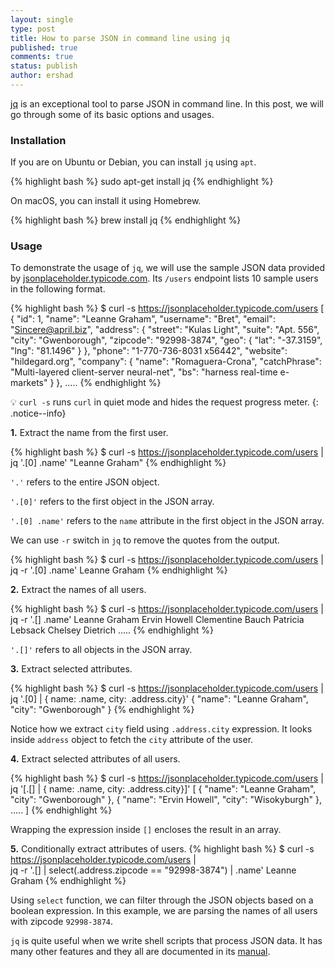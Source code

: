 ```yaml
---
layout: single
type: post
title: How to parse JSON in command line using jq
published: true
comments: true
status: publish
author: ershad
---
```

[jq](https://stedolan.github.io/jq) is an exceptional tool to parse JSON in command line. In this post, we will go through some of its basic options and usages.

### Installation

If you are on Ubuntu or Debian, you can install `jq` using `apt`.

{% highlight bash %}
sudo apt-get install jq
{% endhighlight %}

On macOS, you can install it using Homebrew.

{% highlight bash %}
brew install jq
{% endhighlight %}

### Usage

To demonstrate the usage of `jq`, we will use the sample JSON data provided by [jsonplaceholder.typicode.com](https://jsonplaceholder.typicode.com). Its `/users` endpoint lists 10 sample users in the following format.

{% highlight bash %}
$ curl -s https://jsonplaceholder.typicode.com/users
[
  {
    "id": 1,
    "name": "Leanne Graham",
    "username": "Bret",
    "email": "Sincere@april.biz",
    "address": {
      "street": "Kulas Light",
      "suite": "Apt. 556",
      "city": "Gwenborough",
      "zipcode": "92998-3874",
      "geo": {
        "lat": "-37.3159",
        "lng": "81.1496"
      }
    },
    "phone": "1-770-736-8031 x56442",
    "website": "hildegard.org",
    "company": {
      "name": "Romaguera-Crona",
      "catchPhrase": "Multi-layered client-server neural-net",
      "bs": "harness real-time e-markets"
    }
  },
.....
{% endhighlight %}

💡 `curl -s` runs `curl` in quiet mode and hides the request progress meter.
{: .notice--info}

**1.** Extract the name from the first user.

{% highlight bash %}
$ curl -s https://jsonplaceholder.typicode.com/users | \
    jq '.[0] .name'
"Leanne Graham"
{% endhighlight %}

`'.'` refers to the entire JSON object.

`'.[0]'` refers to the first object in the JSON array.

`'.[0] .name'` refers to the `name` attribute in the first object in the JSON array.

We can use `-r` switch in `jq` to remove the quotes from the output.

{% highlight bash %}
$ curl -s https://jsonplaceholder.typicode.com/users | \
    jq -r '.[0] .name'
Leanne Graham
{% endhighlight %}

**2.** Extract the names of all users.

{% highlight bash %}
$ curl -s https://jsonplaceholder.typicode.com/users | \
    jq -r '.[] .name'
Leanne Graham
Ervin Howell
Clementine Bauch
Patricia Lebsack
Chelsey Dietrich
.....
{% endhighlight %}

`'.[]'` refers to all objects in the JSON array.

**3.** Extract selected attributes.

{% highlight bash %}
$ curl -s https://jsonplaceholder.typicode.com/users | \
    jq '.[0] | { name: .name, city: .address.city}'
{
  "name": "Leanne Graham",
  "city": "Gwenborough"
}
{% endhighlight %}

Notice how we extract `city` field using `.address.city` expression. It looks inside `address` object to fetch the `city` attribute of the user.

**4.** Extract selected attributes of all users.

{% highlight bash %}
$ curl -s https://jsonplaceholder.typicode.com/users | \
    jq '[.[] | { name: .name, city: .address.city}]'
[
  {
    "name": "Leanne Graham",
    "city": "Gwenborough"
  },
  {
    "name": "Ervin Howell",
    "city": "Wisokyburgh"
  },
.....
]
{% endhighlight %}

Wrapping the expression inside `[]` encloses the result in an array.

**5.** Conditionally extract attributes of users.
{% highlight bash %}
$ curl -s https://jsonplaceholder.typicode.com/users | \
    jq -r '.[] | select(.address.zipcode == "92998-3874") | .name'
Leanne Graham
{% endhighlight %}

Using `select` function, we can filter through the JSON objects based on a boolean expression. In this example, we are parsing the names of all users with zipcode `92998-3874`.

`jq` is quite useful when we write shell scripts that process JSON data. It has many other features and they all are documented in its [manual](https://stedolan.github.io/jq/manual).
